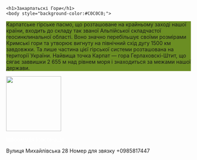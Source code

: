 <html>

    <h1>Закарпатьскі Гори</h1>
    <body style="background-color:#C0C0C0;">
<p style="background-color:
#6B8E23;"> Карпатське гірське пасмо, що розташоване на крайньому заході нашої країни, входить до складу так званої Альпійської складчастої геосинклинальної області. Воно значно перебільшує своїми розмірами Кримські гори та утворює вигнуту на північний схід дугу 1500 км завдовжки. Та лише частина цієї гірської системи розташована на території України. Найвища точка Карпат — гора Герлаховскі-Штит, що сягає заввишки 2 655 м над рівнем моря і знаходиться за межами нашої держави. </p>
</body>
<img src="https://chas.cv.ua/wp-content/uploads/2020/05/f8070f519e6399e1d7570c1e640f8eba.jpg" height="150"/></h1>

<a href="https://uk.wikipedia.org/wiki/%D0%9A%D0%B0%D1%80%D0%BF%D0%B0%D1%82%D0%B8"
 style="color:white">Інформація</a>
 <a href="https://uk.wikipedia.org/wiki/%D0%A3%D0%BA%D1%80%D0%B0%D1%97%D0%BD%D1%81%D1%8C%D0%BA%D1%96_%D0%9A%D0%B0%D1%80%D0%BF%D0%B0%D1%82%D0%B8" style="color:white">Інформація</a>
 <p> Вулиця Михайлівська 28 Номер для звязку +0985817447 </p>
</html>
